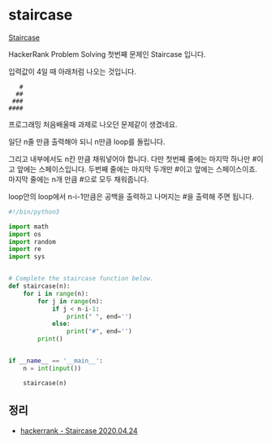 # staircase
[Staircase](https://www.hackerrank.com/challenges/staircase/problem)

HackerRank Problem Solving 첫번째 문제인 Staircase 입니다.

입력값이 4일 때 아래처럼 나오는 것입니다.
```
   #
  ##
 ###
####
```
프로그래밍 처음배울때 과제로 나오던 문제같이 생겼네요.

일단 n줄 만큼 출력해야 되니 n만큼 loop를 돌립니다.

그리고 내부에서도 n칸 만큼 채워넣어야 합니다. 다만 첫번째 줄에는 마지막 하나만 #이고 앞에는 스페이스입니다. 두번째 줄에는 마지막 두개만 #이고 앞에는 스페이스이죠. 마지막 줄에는 n개 만큼 #으로 모두 채워줍니다.

loop안의 loop에서 n-i-1만큼은 공백을 출력하고 나머지는 #을 출력해 주면 됩니다.
```python
#!/bin/python3

import math
import os
import random
import re
import sys


# Complete the staircase function below.
def staircase(n):
    for i in range(n):
        for j in range(n):
            if j < n-i-1:
                print(" ", end='')
            else:
                print("#", end='')
        print()


if __name__ == '__main__':
    n = int(input())

    staircase(n)
```
 
## 정리
* [hackerrank - Staircase 2020.04.24](https://junho85.pe.kr/1516)
